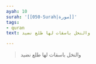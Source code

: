 ```yaml
---
ayah: 10
surah: '[[050-Surah|سورة]]'
tags:
- quran
text: والنخل باسقات لها طلع نضيد

---
```

> والنخل باسقات لها طلع نضيد
